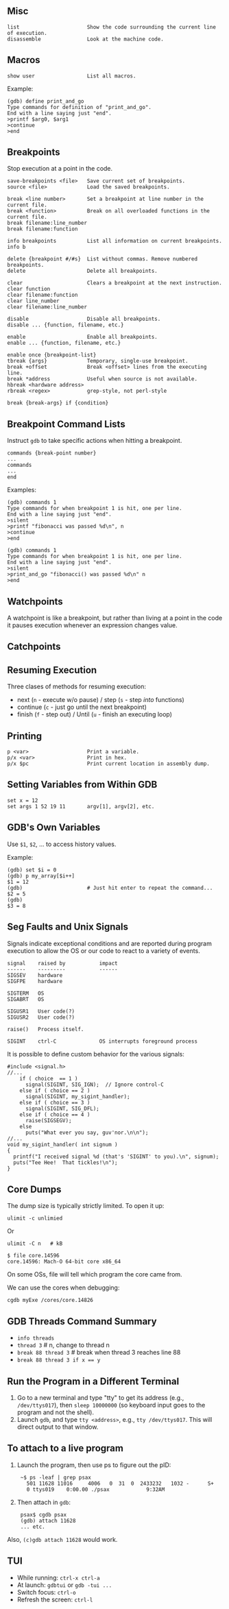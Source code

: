 Misc
----

    list                      Show the code surrounding the current line of execution.
    disassemble               Look at the machine code.

Macros
------

    show user                 List all macros.

Example:

    (gdb) define print_and_go
    Type commands for definition of "print_and_go".
    End with a line saying just "end".
    >printf $arg0, $arg1
    >continue
    >end

Breakpoints
-----------

Stop execution at a point in the code.

    save-breakpoints <file>   Save current set of breakpoints.
    source <file>             Load the saved breakpoints.
    
    break <line number>       Set a breakpoint at line number in the current file.
    break <function>          Break on all overloaded functions in the current file.
    break filename:line_number
    break filename:function
    
    info breakpoints          List all information on current breakpoints.
    info b
    
    delete {breakpoint #/#s}  List without commas. Remove numbered breakpoints.
    delete                    Delete all breakpoints.
    
    clear                     Clears a breakpoint at the next instruction. 
    clear function
    clear filename:function
    clear line_number
    clear filename:line_number
    
    disable                   Disable all breakpoints.
    disable ... {function, filename, etc.}
    
    enable                    Enable all breakpoints.
    enable ... {function, filename, etc.}
    
    enable once {breakpoint-list}
    tbreak {args}             Temporary, single-use breakpoint.
    break +offset             Break <offset> lines from the executing line.
    break *address            Useful when source is not available.
    hbreak <hardware address>
    rbreak <regex>            grep-style, not perl-style
    
    break {break-args} if {condition}

Breakpoint Command Lists
------------------------

Instruct `gdb` to take specific actions when hitting a breakpoint.

    commands {break-point number}
    ...
    commands
    ...
    end

Examples:

    (gdb) commands 1
    Type commands for when breakpoint 1 is hit, one per line.
    End with a line saying just "end".
    >silent
    >printf "fibonacci was passed %d\n", n
    >continue
    >end
    
    (gdb) commands 1
    Type commands for when breakpoint 1 is hit, one per line.
    End with a line saying just "end".
    >silent
    >print_and_go "fibonacci() was passed %d\n" n
    >end

Watchpoints
-----------

A watchpoint is like a breakpoint, but rather than living at a point in the 
code it pauses execution whenever an expression changes value.

Catchpoints
-----------

Resuming Execution
------------------

Three clases of methods for resuming execution:
* next (`n` - execute w/o pause) / step (`s` - step _into_ functions)
* continue (`c` - just go until the next breakpoint)
* finish (`f` - step out) / Until (`u` - finish an executing loop)

Printing
--------

    p <var>                   Print a variable.
    p/x <var>                 Print in hex.
    p/x $pc                   Print current location in assembly dump.

Setting Variables from Within GDB
---------------------------------

    set x = 12
    set args 1 52 19 11       argv[1], argv[2], etc.

GDB's Own Variables
-------------------

Use `$1`, `$2`, ... to access history values.

Example:

    (gdb) set $i = 0 
    (gdb) p my_array[$i++]
    $1 = 12
    (gdb)                     # Just hit enter to repeat the command... 
    $2 = 5
    (gdb) 
    $3 = 8

Seg Faults and Unix Signals
---------------------------

Signals indicate exceptional conditions and are reported during
program execution to allow the OS or our code to react to a variety of
events.

    signal    raised by           impact
    ------    ---------           ------
    SIGSEV    hardware
    SIGFPE    hardware
    
    SIGTERM   OS
    SIGABRT   OS
    
    SIGUSR1   User code(?)
    SIGUSR2   User code(?)
    
    raise()   Process itself.
    
    SIGINT    ctrl-C              OS interrupts foreground process

It is possible to define custom behavior for the various signals:

    #include <signal.h>
    //...
        if ( choice  == 1 )
          signal(SIGINT, SIG_IGN);  // Ignore control-C
        else if ( choice == 2 )
          signal(SIGINT, my_sigint_handler);
        else if ( choice == 3 )
          signal(SIGINT, SIG_DFL);
        else if ( choice == 4 )
          raise(SIGSEGV);
        else
          puts("What ever you say, guv'nor.\n\n");
    //...
    void my_sigint_handler( int signum )
    {
      printf("I received signal %d (that's 'SIGINT' to you).\n", signum);
      puts("Tee Hee!  That tickles!\n");
    }

Core Dumps
----------

The dump size is typically strictly limited. To open it up:

    ulimit -c unlimied

Or

    ulimit -C n   # kB

    $ file core.14596
    core.14596: Mach-O 64-bit core x86_64

On some OSs, file will tell which program the core came from.

We can use the cores when debugging:

    cgdb myExe /cores/core.14826

GDB Threads Command Summary
---------------------------

* `info threads`
* `thread 3`              # n, change to thread n
* `break 88 thread 3`     # break when thread 3 reaches line 88
* `break 88 thread 3 if x == y`

Run the Program in a Different Terminal
---------------------------------------

1. Go to a new terminal and type "tty" to get its address (e.g., `/dev/ttys017`),
then `sleep 10000000` (so keyboard input goes to the program and not the shell).
2. Launch `gdb`, and type `tty <address>`, e.g., `tty /dev/ttys017`. This will 
direct output to that window.

To attach to a live program
---------------------------

1. Launch the program, then use ps to figure out the pID:

        ~$ ps -leaf | grep psax
          501 11628 11016     4006   0  31  0  2433232   1032 -      S+
          0 ttys019    0:00.00 ./psax            9:32AM

2. Then attach in `gdb`:

        psax$ cgdb psax
        (gdb) attach 11628
        ... etc.

Also, `(c)gdb attach 11628` would work.

TUI 
---

* While running: `ctrl-x ctrl-a`
* At launch: `gdbtui` or `gdb -tui ...`
* Switch focus: `ctrl-o`
* Refresh the screen: `ctrl-l`
